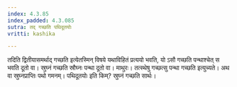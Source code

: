 ```yaml
---
index: 4.3.85
index_padded: 4.3.085
sutra: तद् गच्छति पथिदूतयोः
vritti: kashika

---
```

तदिति द्वितीयासमर्थाद् गच्छति इत्येतस्मिन् विषये यथाविहितं प्रत्ययो भवति, यो ऽसौ गच्छति पन्थाश्चेत् स भवति दूतो वा। स्रुघ्नं गच्छति स्रौघ्नः पन्था दूतो वा। माथुरः। तत्स्थेषु गच्छत्सु पन्था गच्छति इत्युच्यते। अथ वा स्रुघ्नप्राप्तिः पथो गमनम्। पथिदूतयोः इति किम्? स्रुघ्नं गच्छति सार्थः।